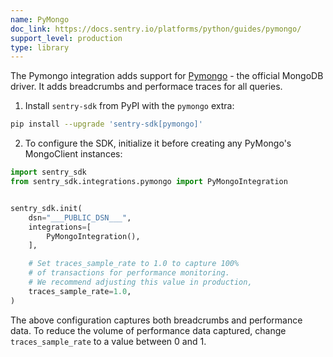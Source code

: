 ```yaml
---
name: PyMongo
doc_link: https://docs.sentry.io/platforms/python/guides/pymongo/
support_level: production
type: library
---
```


The Pymongo integration adds support for [Pymongo](https://www.mongodb.com/docs/drivers/pymongo/) - the official MongoDB
driver. It adds breadcrumbs and performace traces for all queries.

1. Install `sentry-sdk` from PyPI with the `pymongo` extra:

```bash
pip install --upgrade 'sentry-sdk[pymongo]'
```

2. To configure the SDK, initialize it before creating any PyMongo's MongoClient instances:

```python
import sentry_sdk
from sentry_sdk.integrations.pymongo import PyMongoIntegration


sentry_sdk.init(
    dsn="___PUBLIC_DSN___",
    integrations=[
        PyMongoIntegration(),
    ],

    # Set traces_sample_rate to 1.0 to capture 100%
    # of transactions for performance monitoring.
    # We recommend adjusting this value in production,
    traces_sample_rate=1.0,
)
```

The above configuration captures both breadcrumbs and performance data. To reduce the volume of performance data
captured, change `traces_sample_rate` to a value between 0 and 1.
